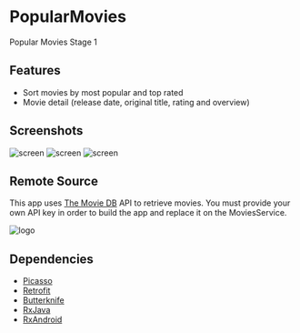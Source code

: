 # PopularMovies
Popular Movies Stage 1

## Features
* Sort movies by most popular and top rated
* Movie detail (release date, original title, rating and overview)

## Screenshots
![screen](../master/art/phone_movies.jpg)
![screen](../master/art/phone_movie_detail.jpg)
![screen](../master/art/tablet_movies_landscape.jpg)

## Remote Source

This app uses [The Movie DB](https://www.themoviedb.org/documentation/api?language=es) API to retrieve movies.
You must provide your own API key in order to build the app and replace it on the MoviesService.

![logo](https://www.themoviedb.org/assets/static_cache/41bdcf10bbf6f84c0fc73f27b2180b95/images/v4/logos/91x81.png)

## Dependencies

* [Picasso](http://square.github.io/picasso/) 
* [Retrofit](http://square.github.io/retrofit/) 
* [Butterknife](http://jakewharton.github.io/butterknife/)
* [RxJava](https://github.com/ReactiveX/RxJava)
* [RxAndroid](https://github.com/ReactiveX/RxAndroid)
